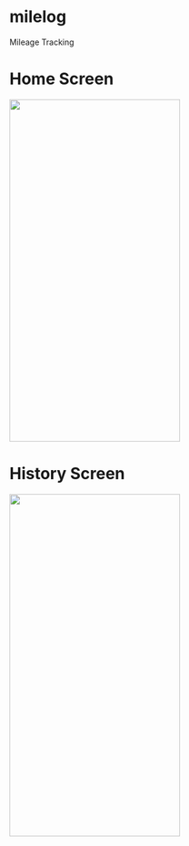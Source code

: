 # milelog
Mileage Tracking

# Home Screen
<img src="https://user-images.githubusercontent.com/27925418/220488814-421c227d-2c53-45c4-a739-01f6a6e5be92.png" width="300" height="600" />

# History Screen
<img src="https://user-images.githubusercontent.com/27925418/220488816-65175eb7-1722-47ad-9b44-32133f5cd2e5.png" width="300" height="600" />
